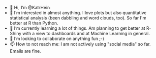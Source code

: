 - 👋 Hi, I’m @KatrHein
- 👀 I’m interested in almost anything. I love plots but also quantitative statistical analysis (been dabbling and word clouds, too). So far I'm better at R than Python. 
- 🌱 I’m currently learning a lot of things. Am planning to get better at R-Shiny with a view to dashboards and at Machine Learning in general.
- 💞️ I’m looking to collaborate on anything fun ;-)
- 📫 How to not reach me: I am not actively using "social media" so far. Emails are fine. 

<!---
KatrHein/KatrHein is a ✨ special ✨ repository because its `README.md` (this file) appears on your GitHub profile.
You can click the Preview link to take a look at your changes.
--->
